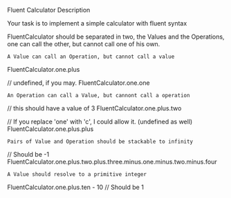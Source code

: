 Fluent Calculator
Description

Your task is to implement a simple calculator with fluent syntax

FluentCalculator should be separated in two, the Values and the Operations, one can call the other, but cannot call one of his own.

    A Value can call an Operation, but cannot call a value

FluentCalculator.one.plus

// undefined, if you may.
FluentCalculator.one.one

    An Operation can call a Value, but cannont call a operation

// this should have a value of 3
FluentCalculator.one.plus.two

// If you replace 'one' with 'c', I could allow it. (undefined as well)
FluentCalculator.one.plus.plus

    Pairs of Value and Operation should be stackable to infinity

// Should be -1
FluentCalculator.one.plus.two.plus.three.minus.one.minus.two.minus.four

    A Value should resolve to a primitive integer

FluentCalculator.one.plus.ten - 10 // Should be 1
